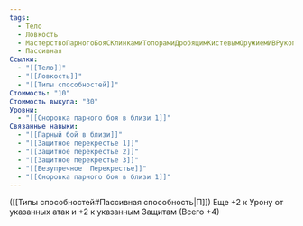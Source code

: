 ```yaml
---
tags:
  - Тело
  - Ловкость
  - МастерствоПарногоБояСКлинкамиТопорамиДробящимКистевымОружиемИВРукопашномБою
  - Пассивная
Ссылки:
  - "[[Тело]]"
  - "[[Ловкость]]"
  - "[[Типы способностей]]"
Стоимость: "10"
Стоимость выкупа: "30"
Уровни:
  - "[[Сноровка парного боя в близи 1]]"
Связанные навыки:
  - "[[Парный бой в близи]]"
  - "[[Защитное перекрестье 1]]"
  - "[[Защитное перекрестье 2]]"
  - "[[Защитное перекрестье 3]]"
  - "[[Безупречное  Перекрестье]]"
  - "[[Сноровка парного боя в близи 1]]"
---
```

([[Типы способностей#Пассивная способность|П]]) Еще +2 к Урону от указанных атак и +2 к указанным Защитам (Всего +4)